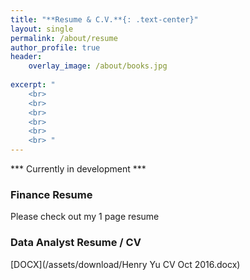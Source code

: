```yaml
---
title: "**Resume & C.V.**{: .text-center}"
layout: single
permalink: /about/resume
author_profile: true
header:
    overlay_image: /about/books.jpg
    
excerpt: "
    <br>
    <br>
    <br>
    <br>
    <br>
    <br> "
---
```


*** Currently in development *** 

### Finance Resume
Please check out my 1 page resume 


### Data Analyst Resume / CV 
[DOCX](/assets/download/Henry Yu CV Oct 2016.docx)